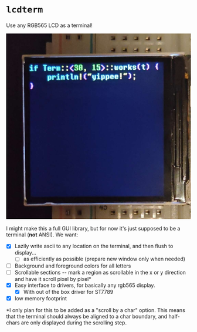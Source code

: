 # `lcdterm`

Use any RGB565 LCD as a terminal! 

![The terminal in use](image/IMG_TERM_IN_USE.jpg)

I might make this a full GUI library, but for now it's just supposed
to be a terminal (**not** ANSI). We want:

- [x] Lazily write ascii to any location on the terminal, and then flush
  to display...
  - [ ] as efficiently as possible (prepare new window only when needed)
- [ ] Background and foreground colors for all letters
- [ ] Scrollable sections -- mark a region as scrollable in the x or y
  direction and have it scroll pixel by pixel*
- [x] Easy interface to drivers, for basically any rgb565 display.
  - [x] With out of the box driver for ST7789
- [x] low memory footprint

*I only plan for this to be added as a "scroll by a char" option. This
means that the terminal should always be aligned to a char boundary, and
half-chars are only displayed during the scrolling step.